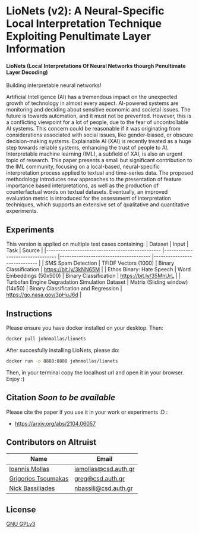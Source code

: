# LioNets (v2): A Neural-Specific Local Interpretation Technique Exploiting Penultimate Layer Information
<h4>LioNets (Local Interpretations Of Neural Networks thourgh Penultimate Layer Decoding)</h4> 

Building interpretable neural networks!

Artificial Intelligence (AI) has a tremendous impact on the unexpected growth of technology in almost every aspect. AI-powered systems are monitoring and deciding about sensitive economic and societal issues. The future is towards automation, and it must not be prevented. However, this is a conflicting viewpoint for a lot of people, due to the fear of uncontrollable AI systems. This concern could be reasonable if it was originating from considerations associated with social issues, like gender-biased, or obscure decision-making systems. Explainable AI (XAI) is recently treated as a huge step towards reliable systems, enhancing the trust of people to AI. Interpretable machine learning (IML), a subfield of XAI, is also an urgent topic of research. This paper presents a small but significant contribution to the IML community, focusing on a local-based, neural-specific interpretation process applied to textual and time-series data. The proposed methodology introduces new approaches to the presentation of feature importance based interpretations, as well as the production of counterfactual words on textual datasets. Eventually, an improved evaluation metric is introduced for the assessment of interpretation techniques, which supports an extensive set of qualitative and quantitative experiments.

## Experiments

This version is applied on multiple test cases containing:
| Dataset                                        	| Input                           	| Task                                 	| Source                      	|
|------------------------------------------------	|---------------------------------	|--------------------------------------	|-----------------------------	|
| SMS Spam Detection                             	| TFIDF Vectors (1000)            	| Binary Classification                	| https://bit.ly/3kNN65M      	|
| Ethos Binary: Hate Speech                      	| Word Embeddings (50x500)        	| Binary Classification                	| https://bit.ly/35MnUrL      	|
| Turbofan Engine Degradation Simulation Dataset 	| Matrix (Sliding window) (14x50) 	| Binary Classification and Regression 	| https://go.nasa.gov/3pHuJ6d 	| 

## Instructions
Please ensure you have docker installed on your desktop. Then:
```bash
docker pull johnmollas/lionets
```
After succesfully installing LioNets, please do:
```bash
docker run -p 8888:8888 johnmollas/lionets
```
Then, in your terminal copy the localhost url and open it in your browser. Enjoy :)

## Citation *Soon to be available*
Please cite the paper if you use it in your work or experiments :D :

- https://arxiv.org/abs/2104.06057

## Contributors on Altruist
Name | Email
--- | ---
[Ioannis Mollas](https://intelligence.csd.auth.gr/people/ioannis-mollas/) | iamollas@csd.auth.gr
[Grigorios Tsoumakas](https://intelligence.csd.auth.gr/people/tsoumakas/) | greg@csd.auth.gr
[Nick Bassiliades](https://intelligence.csd.auth.gr/people/bassiliades/) | nbassili@csd.auth.gr

## License
[GNU GPLv3](https://choosealicense.com/licenses/gpl-3.0/)
